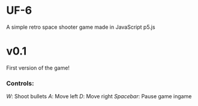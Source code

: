 # UF-6
A simple retro space shooter game made in JavaScript p5.js
# v0.1
First version of the game!
### Controls:
*W*: Shoot bullets
*A*: Move left
*D*: Move right
*Spacebar*: Pause game ingame
